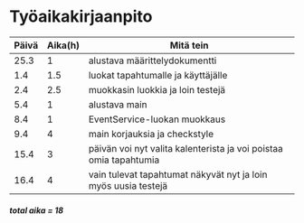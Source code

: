 # Työaikakirjaanpito

Päivä | Aika(h) | Mitä tein
------|---------|----------
25.3  | 1       | alustava määrittelydokumentti
1.4   | 1.5     | luokat tapahtumalle ja käyttäjälle
2.4   | 2.5     | muokkasin luokkia ja loin testejä
5.4   | 1       | alustava main
8.4   | 1       | EventService-luokan muokkaus
9.4   | 4       | main korjauksia ja checkstyle
15.4  | 3       | päivän voi nyt valita kalenterista ja voi poistaa omia tapahtumia
16.4  | 4       | vain tulevat tapahtumat näkyvät nyt ja loin myös uusia testejä

##### total aika = 18
